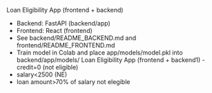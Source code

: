 Loan Eligibility App (frontend + backend)
- Backend: FastAPI (backend/app)
- Frontend: React (frontend)
- See backend/README_BACKEND.md and frontend/README_FRONTEND.md
- Train model in Colab and place app/models/model.pkl into backend/app/models/
Loan Eligibility App (frontend + backend1)
-credit=0 (not eligible)
- salary<2500 (NE)
- loan amount>70% of salary not elegible
